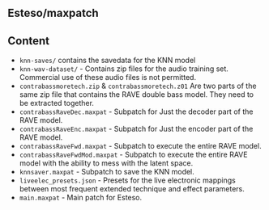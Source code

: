 Esteso/maxpatch
---
## Content

- `knn-saves/` contains the savedata for the KNN model
- `knn-wav-dataset/` -   Contains zip files for the audio training set. Commercial use of these audio files is not permitted.
- `contrabassmoretech.zip` & `contrabassmoretech.z01` Are two parts of the same zip file that contains the RAVE double bass model. They need to be extracted together.  
- `contrabassRaveDec.maxpat` - Subpatch for Just the decoder part of the RAVE model.
- `contrabassRaveEnc.maxpat` - Subpatch for Just the encoder part of the RAVE model.
- `contrabassRaveFwd.maxpat` - Subpatch to execute the entire RAVE model.
- `contrabassRaveFwdMod.maxpat` - Subpatch to execute the entire RAVE model with the ability to mess with the latent space.  
- `knnsaver.maxpat` - Subpatch to save the KNN model.
- `liveelec_presets.json` - Presets for the live electronic mappings between most frequent extended technique and effect parameters.
- `main.maxpat` - Main patch for Esteso.
